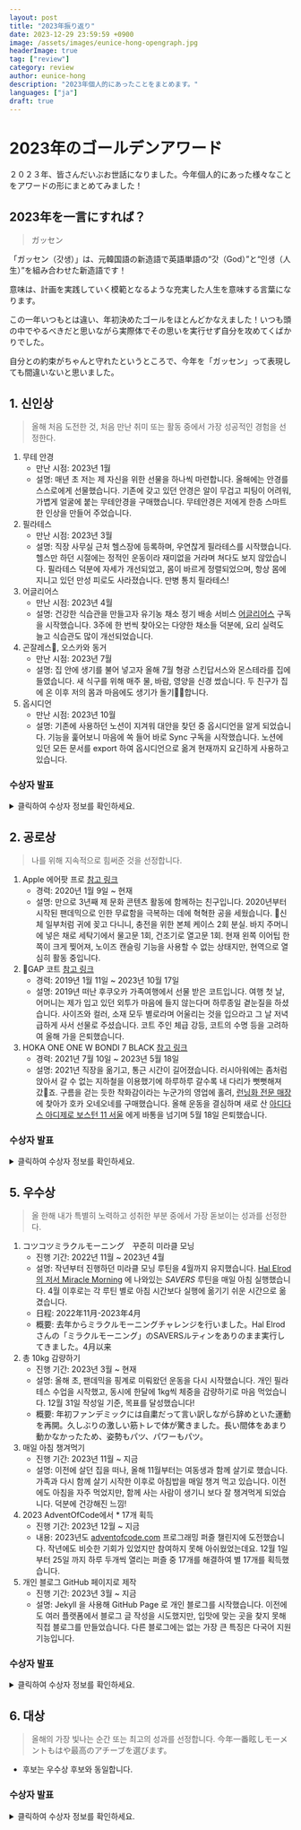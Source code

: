 ```yaml
---  
layout: post  
title: "2023年振り返り"  
date: 2023-12-29 23:59:59 +0900  
image: /assets/images/eunice-hong-opengraph.jpg  
headerImage: true  
tag: ["review"]  
category: review  
author: eunice-hong  
description: "2023年個人的にあったことをまとめます。"  
languages: ["ja"]
draft: true
---
```


  
# 2023年のゴールデンアワード  
  
２０２３年、皆さんだいぶお世話になりました。今年個人的にあった様々なことをアワードの形にまとめてみました！  
  
## 2023年を一言にすれば？  
  
> ガッセン  
  
「ガッセン（갓생）」は、元韓国語の新造語で英語単語の“갓（God）”と“인생（人生）”を組み合わせた新造語です！  
  
意味は、計画を実践していく模範となるような充実した人生を意味する言葉になります。  
  
この一年いつもとは違い、年初決めたゴールをほとんどかなえました！いつも頭の中でやるべきだと思いながら実際体でその思いを実行せず自分を攻めてくばかりでした。  
  
自分との約束がちゃんと守れたというところで、今年を「ガッセン」って表現しても間違いないと思いました。  
  
## 1. 신인상

> 올해 처음 도전한 것, 처음 만난 취미 또는 활동 중에서 가장 성공적인 경험을 선정한다.  
  
1. 무테 안경
	- 만난 시점: 2023년 1월
	- 설명: 매년 초 저는 제 자신을 위한 선물을 하나씩 마련합니다. 올해에는 안경를 스스로에게 선물했습니다. 기존에 갖고 있던 안경은 알이 무겁고 피팅이 어려워, 가볍게 얼굴에 붙는 무테안경을 구매했습니다. 무테안경은 저에게 한층 스마트한 인상을 만들어 주었습니다. 
4. 필라테스  
	- 만난 시점: 2023년 3월
	- 설명: 직장 사무실 근처 헬스장에 등록하며, 우연찮게 필라테스를 시작했습니다. 헬스만 하던 시절에는 정적인 운동이라 재미없을 거라며 쳐다도 보지 않았습니다. 필라테스 덕분에 자세가 개선되었고, 몸이 바르게 정렬되었으며, 항상 몸에 지니고 있던 만성 피로도 사라졌습니다. 만병 통치 필라테스!
3. 어글리어스 
	- 만난 시점: 2023년 4월
	- 설명: 건강한 식습관을 만들고자 유기농 채소 정기 배송 서비스 [어글리어스](https://uglyus.co.kr) 구독을 시작했습니다. 3주에 한 번씩 찾아오는 다양한 채소들 덕분에, 요리 실력도 늘고 식습관도 많이 개선되었습니다. 
7. 곤잘레스, 오스카와 동거
	- 만난 시점: 2023년 7월
	- 설명: 집 안에 생기를 불어 넣고자 올해 7월 형광 스킨답서스와 몬스테라를 집에 들였습니다. 새 식구를 위해 매주 물, 바람, 영양을 신경 썼습니다. 두 친구가 집에 온 이후 저의 몸과 마음에도 생기가 돌기합니다.
5. 옵시디언
	- 만난 시점: 2023년 10월
	- 설명: 기존에 사용하던 노션이 지겨워 대안을 찾던 중 옵시디언을 알게 되었습니다. 기능을 훑어보니 마음에 쏙 들어 바로 Sync 구독을 시작했습니다. 노션에 있던 모든 문서를 export 하여 옵시디언으로 옮겨 현재까지 요긴하게 사용하고 있습니다. 
  
### 수상자 발표  
  
<details>  
<summary>클릭하여 수상자 정보를 확인하세요.</summary>  
  
~賞受賞者は「어글리어스」です。おめでとうございます。  
  
「수상자」は　수상 이유 입니다~  
  
</details>  
  
  
## 2. 공로상
  
> 나를 위해 지속적으로 힘써준 것을 선정합니다. 
  
1. Apple 에어팟 프로 [참고 링크](https://prod.danawa.com/info/?pcode=9805773)
	- 경력: 2020년 1월 9일 ~ 현재
	- 설명: 만으로 3년째 제 문화 콘텐츠 활동에 함께하는 친구입니다. 2020년부터 시작된 팬데믹으로 인한 무료함을 극복하는 데에 혁혁한 공을 세웠습니다. 신체 일부처럼 귀에 꽂고 다니니, 충전을 위한 본체 케이스 2회 분실. 바지 주머니에 넣은 채로 세탁기에서 물고문 1회, 건조기로 열고문 1회. 현재 왼쪽 이어팁 한 쪽이 크게 찢어져, 노이즈 캔슬링 기능을 사용할 수 없는 상태지만, 현역으로 열심히 활동 중입니다. 
1. GAP 코트 [참고 링크](https://www.depop.com/products/megbreck-plaid-wool-winter-coat)
	- 경력: 2019년 1월 11일 ~ 2023년 10월 17일
	- 설명: 2019년 떠난 후쿠오카 가족여행에서 선물 받은 코트입니다. 여행 첫 날, 어머니는 제가 입고 있던 외투가 마음에 들지 않는다며 하루종일 곁눈질을 하셨습니다. 사이즈와 컬러, 소재 모두 별로라며 어울리는 것을 입으라고 그 날 저녁 급하게 사서 선물로 주셨습니다. 코트 주인 체급 강등, 코트의 수명 등을 고려하여 올해 가을 은퇴했습니다. 
3. HOKA ONE ONE W BONDI 7 BLACK [참고 링크](https://product.29cm.co.kr/catalog/931964)
	- 경력: 2021년 7월 10일 ~ 2023년 5월 18일
	- 설명: 2021년 직장을 옮기고, 통근 시간이 길어졌습니다. 러시아워에는 좀처럼 앉아서 갈 수 없는 지하철을 이용했기에 하루하루 갈수록 내 다리가 뻣뻣해져 갔죠. 구름을 걷는 듯한 착화감이라는 누군가의 영업에 홀려, [런닝화 전문 매장](https://naver.me/5IFsV9hf) 에 찾아가 호카 오네오네를 구매했습니다. 올해 운동을 결심하며 새로 산 [아디다스 아디제로 보스턴 11 서울]() 에게 바통을 넘기며 5월 18일 은퇴했습니다.
  
### 수상자 발표  
  
<details>    
<summary>클릭하여 수상자 정보를 확인하세요.</summary>  
  
<br>  
  
<quote>대상 수상자는 "10kg 감량하기" 입니다! </quote>  
  
<p>  
👏👏👏👏👏 "10kg 감량하기"를 진행하며 많은 것을 배웠습니다.  
<br>  
누군가에게는 아주 작은 성취로 보일 수 있죠. 하지만, 올 한해 10kg 를 감량하며 많은 것을 배웠습니다.  
  
<br>  
특히, 필라테스를 통해 내 몸에 대해 많이 이해하게 되었고, 몸과 마음이 떼려야 뗄 수 없는 존재임을 깊이 새겼습니다. 
<br>  

어떤 운동이 내 몸에 어떻게 작용하는지, 어떤 음식이 나에게 어떻게 적용되는지 올 한해 제대로 깨달았습니다. 

<br>  

내년, 그리고 이후의 삶에서도 2023년 가장 뜻 깊은 시간으로 기억으로 기억하길 바라며 "10kg 감량하기" 를 2023년 골든 모먼츠 대상으로 선정합니다. 👏👏👏👏👏
</p>  
  
  
</details>
  
  

  
## 5. 우수상

> 올 한해 내가 특별히 노력하고 성취한 부분 중에서 가장 돋보이는 성과를 선정한다.  


1. コツコツミラクルモーニング　꾸준히 미라클 모닝
	- 진행 기간: 2022년 11월 ~ 2023년 4월
	- 설명: 작년부터 진행하던 미라클 모닝 루틴을 4월까지 유지했습니다. [Hal Elrod 의 저서 Miracle Morning](https://product.kyobobook.co.kr/detail/S000001760863) 에 나와있는 *SAVERS* 루틴을 매일 아침 실행했습니다. 4월 이후로는 각 루틴 별로 아침 시간보다 실행에 옮기기 쉬운 시간으로 옮겼습니다. 
	- 日程: 2022年11月-2023年4月
	- 概要: 去年からミラクルモーニングチャレンジを行いました。Hal Elrodさんの「ミラクルモーニング」のSAVERSルティンをありのまま実行してきました。4月以来
1. 총 10kg 감량하기
	- 진행 기간: 2023년 3월 ~ 현재
	- 설명: 올해 초, 팬데믹을 핑계로 미뤄왔던 운동을 다시 시작했습니다. 개인 필라테스 수업을 시작했고, 동시에 한달에 1kg씩 체중을 감량하기로 마음 먹었습니다. 12월 31일 작성일 기준, 목표를 달성했습니다!
	- 概要: 年初ファンデミックには自粛だって言い訳しながら辞めといた運動を再開。久しぶりの激しい筋トレで体が驚きました。長い間体をあまり動かなかったため、姿勢もパツ、パワーもパツ。
1. 매일 아침 챙겨먹기
	- 진행 기간: 2023년 11월 ~ 지금
	- 설명: 이전에 살던 집을 떠나, 올해 11월부터는 여동생과 함께 살기로 했습니다. 가족과 다시 함께 살기 시작한 이후로 아침밥을 매일 챙겨 먹고 있습니다. 이전에도 아침을 자주 먹었지만, 함께 사는 사람이 생기니 보다 잘 챙겨먹게 되었습니다. 덕분에 건강해진 느낌!
2. 2023 AdventOfCode에서 * 17개 획득
	- 진행 기간: 2023년 12월 ~ 지금
	- 내용: 2023년도 [adventofcode.com](https://adventofcode.com/) 프로그래밍 퍼즐 챌린지에 도전했습니다. 작년에도 비슷한 기회가 있었지만 참여하지 못해 아쉬웠었는데요. 12월 1일부터 25일 까지 하루 두개씩 열리는 퍼즐 중 17개를 해결하여 별 17개를 획득했습니다. 
3. 개인 블로그 GitHub 페이지로 제작
	- 진행 기간: 2023년 3월 ~ 지금
	- 설명: Jekyll 을 사용해 GitHub Page 로 개인 블로그를 시작했습니다. 이전에도 여러 플랫폼에서 블로그 글 작성을 시도했지만, 입맛에 맞는 곳을 찾지 못해 직접 블로그를 만들었습니다. 다른 블로그에는 없는 가장 큰 특징은 다국어 지원 기능입니다. 
  
### 수상자 발표  
  
<details>    
<summary>클릭하여 수상자 정보를 확인하세요.</summary>  
  
<br>  
  
<quote>대상 수상자는 "10kg 감량하기" 입니다! </quote>  
  
<p>  
👏👏👏👏👏 "10kg 감량하기"를 진행하며 많은 것을 배웠습니다.  
<br>  
누군가에게는 아주 작은 성취로 보일 수 있죠. 하지만, 올 한해 10kg 를 감량하며 많은 것을 배웠습니다.  
  
<br>  
특히, 필라테스를 통해 내 몸에 대해 많이 이해하게 되었고, 몸과 마음이 떼려야 뗄 수 없는 존재임을 깊이 새겼습니다. 
<br>  

어떤 운동이 내 몸에 어떻게 작용하는지, 어떤 음식이 나에게 어떻게 적용되는지 올 한해 제대로 깨달았습니다. 

<br>  

내년, 그리고 이후의 삶에서도 2023년 가장 뜻 깊은 시간으로 기억으로 기억하길 바라며 "10kg 감량하기" 를 2023년 골든 모먼츠 대상으로 선정합니다. 👏👏👏👏👏
</p>  
  
  
</details>
  
## 6. 대상

> 올해의 가장 빛나는 순간 또는 최고의 성과를 선정합니다. 今年一番眩しモーメントもはや最高のアチーブを選びます。
  
- 후보는 우수상 후보와 동일합니다.
  
### 수상자 발표  
  
<details>    
<summary>클릭하여 수상자 정보를 확인하세요.</summary>  
  
<br>  
  
<quote>대상 수상자는 "10kg 감량하기" 입니다! </quote>  
  
<p>  
👏👏👏👏👏 "10kg 감량하기"를 진행하며 많은 것을 배웠습니다.  
<br>  
누군가에게는 아주 작은 성취로 보일 수 있죠. 하지만, 올 한해 10kg 를 감량하며 많은 것을 배웠습니다.  
  
<br>  
특히, 필라테스를 통해 내 몸에 대해 많이 이해하게 되었고, 몸과 마음이 떼려야 뗄 수 없는 존재임을 깊이 새겼습니다. 
<br>  

어떤 운동이 내 몸에 어떻게 작용하는지, 어떤 음식이 나에게 어떻게 적용되는지 올 한해 제대로 깨달았습니다. 

<br>  

내년, 그리고 이후의 삶에서도 2023년 가장 뜻 깊은 시간으로 기억으로 기억하길 바라며 "10kg 감량하기" 를 2023년 골든 모먼츠 대상으로 선정합니다. 👏👏👏👏👏
</p>  
  
  
</details>